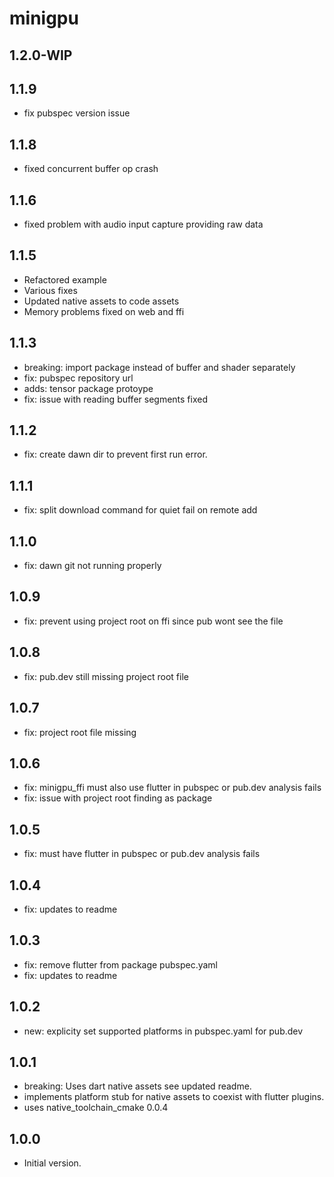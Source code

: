 # minigpu

## 1.2.0-WIP

## 1.1.9

- fix pubspec version issue
## 1.1.8

- fixed concurrent buffer op crash
## 1.1.6

- fixed problem with audio input capture providing raw data

## 1.1.5

- Refactored example
- Various fixes
- Updated native assets to code assets
- Memory problems fixed on web and ffi

## 1.1.3

- breaking: import package instead of buffer and shader separately
- fix: pubspec repository url
- adds: tensor package protoype
- fix: issue with reading buffer segments fixed

## 1.1.2

- fix: create dawn dir to prevent first run error.

## 1.1.1

- fix: split download command for quiet fail on remote add

## 1.1.0

- fix: dawn git not running properly

## 1.0.9

- fix: prevent using project root on ffi since pub wont see the file

## 1.0.8

- fix: pub.dev still missing project root file

## 1.0.7

- fix: project root file missing

## 1.0.6

- fix: minigpu_ffi must also use flutter in pubspec or pub.dev analysis fails
- fix: issue with project root finding as package

## 1.0.5

- fix: must have flutter in pubspec or pub.dev analysis fails

## 1.0.4

- fix: updates to readme

## 1.0.3

- fix: remove flutter from package pubspec.yaml
- fix: updates to readme

## 1.0.2

- new: explicity set supported platforms in pubspec.yaml for pub.dev

## 1.0.1

- breaking: Uses dart native assets
see updated readme.
- implements platform stub for native assets to coexist with flutter plugins.
- uses native_toolchain_cmake 0.0.4

## 1.0.0

- Initial version.
